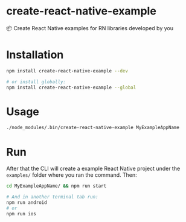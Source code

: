 # create-react-native-example
📦 Create React Native examples for RN libraries developed by you

# Installation
```bash
npm install create-react-native-example --dev

# or install globally:
npm install create-react-native-example --global
```

# Usage
```bash
./node_modules/.bin/create-react-native-example MyExampleAppName
```

# Run
After that the CLI will create a example React Native project under the ```examples/``` folder where you ran the command. Then:

```bash
cd MyExampleAppName/ && npm run start

# And in another terminal tab run:
npm run android
# or
npm run ios
```
